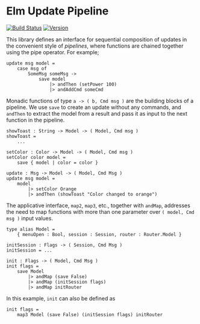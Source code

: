 # Elm Update Pipeline

[![Build Status](https://img.shields.io/travis/laserpants/elm-update-pipeline/master.svg?style=flat)](https://travis-ci.org/laserpants/elm-update-pipeline)
[![Version](https://img.shields.io/badge/elm--version-0.19-blue.svg?colorB=ff69b4)](http://elm-lang.org/)

This library defines an interface for sequential composition of updates in the convenient style of _pipelines_,
where functions are chained together using the pipe operator. For example;

    update msg model =
        case msg of
            SomeMsg someMsg ->
                save model
                    |> andThen (setPower 100)
                    |> andAddCmd someCmd

Monadic functions of type `a -> ( b, Cmd msg )` are the building blocks of a pipeline.
We use `save` to create an update without any commands, and `andThen` to extract the model from a result and pass it as input to the next function in the pipeline.

    showToast : String -> Model -> ( Model, Cmd msg )
    showToast =
        ...

    setColor : Color -> Model -> ( Model, Cmd msg )
    setColor color model =
        save { model | color = color }

    update : Msg -> Model -> ( Model, Cmd Msg )
    update msg model =
        model
            |> setColor Orange
            |> andThen (showToast "Color changed to orange")

The applicative interface, `map2`, `map3`, etc., together with `andMap`, addresses the need to map functions with more than one parameter over `( model, Cmd msg )` input values.

    type alias Model =
        { menuOpen : Bool, session : Session, router : Router.Model }

    initSession : Flags -> ( Session, Cmd Msg )
    initSession = ...

    init : Flags -> ( Model, Cmd Msg )
    init flags =
        save Model
            |> andMap (save False)
            |> andMap (initSession flags)
            |> andMap initRouter

In this example, `init` can also be defined as

    init flags =
        map3 Model (save False) (initSession flags) initRouter
